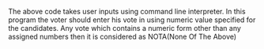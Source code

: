 The above code takes user inputs using command line interpreter.
In this program the voter should enter his vote in using numeric value specified for the candidates.
Any vote which contains a numeric form other than any assigned numbers then it is considered as NOTA(None Of The Above)
